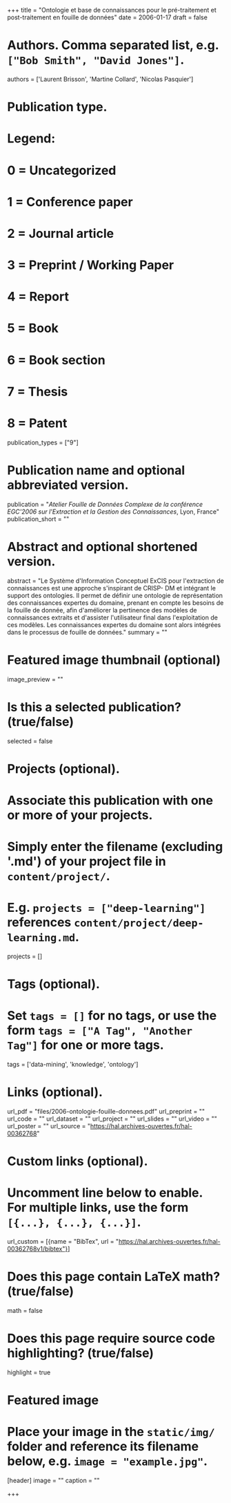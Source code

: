 +++
title = "Ontologie et base de connaissances pour le pré-traitement et post-traitement en fouille de données"
date = 2006-01-17
draft = false

# Authors. Comma separated list, e.g. `["Bob Smith", "David Jones"]`.
authors = ['Laurent Brisson', 'Martine Collard', 'Nicolas Pasquier']

# Publication type.
# Legend:
# 0 = Uncategorized
# 1 = Conference paper
# 2 = Journal article
# 3 = Preprint / Working Paper
# 4 = Report
# 5 = Book
# 6 = Book section
# 7 = Thesis
# 8 = Patent
publication_types = ["9"]

# Publication name and optional abbreviated version.
publication = "*Atelier Fouille de Données Complexe de la conférence EGC'2006 sur l'Extraction et la Gestion des Connaissances*, Lyon, France"
publication_short = ""

# Abstract and optional shortened version.
abstract = "Le Système d'Information Conceptuel ExCIS pour l'extraction de connaissances est une approche s'inspirant de CRISP- DM et intégrant le support des ontologies. Il permet de définir une ontologie de représentation des connaissances expertes du domaine, prenant en compte les besoins de la fouille de donnée, afin d'améliorer la pertinence des modèles de connaissances extraits et d'assister l'utilisateur final dans l'exploitation de ces modèles. Les connaissances expertes du domaine sont alors intégrées dans le processus de fouille de données."
summary = ""

# Featured image thumbnail (optional)
image_preview = ""

# Is this a selected publication? (true/false)
selected = false

# Projects (optional).
#   Associate this publication with one or more of your projects.
#   Simply enter the filename (excluding '.md') of your project file in `content/project/`.
#   E.g. `projects = ["deep-learning"]` references `content/project/deep-learning.md`.
projects = []

# Tags (optional).
#   Set `tags = []` for no tags, or use the form `tags = ["A Tag", "Another Tag"]` for one or more tags.
tags = ['data-mining', 'knowledge', 'ontology']

# Links (optional).
url_pdf = "files/2006-ontologie-fouille-donnees.pdf"
url_preprint = ""
url_code = ""
url_dataset = ""
url_project = ""
url_slides = ""
url_video = ""
url_poster = ""
url_source = "https://hal.archives-ouvertes.fr/hal-00362768"

# Custom links (optional).
#   Uncomment line below to enable. For multiple links, use the form `[{...}, {...}, {...}]`.
url_custom = [{name = "BibTex", url = "https://hal.archives-ouvertes.fr/hal-00362768v1/bibtex"}]

# Does this page contain LaTeX math? (true/false)
math = false

# Does this page require source code highlighting? (true/false)
highlight = true

# Featured image
# Place your image in the `static/img/` folder and reference its filename below, e.g. `image = "example.jpg"`.
[header]
image = ""
caption = ""

+++
